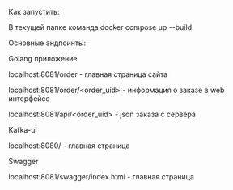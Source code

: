Как запустить:

В текущей папке команда docker compose up --build

Основные эндпоинты:

Golang приложение

localhost:8081/order - главная страница сайта

localhost:8081/order/<order_uid> - информация о заказе в web интерфейсе

localhost:8081/api/<order_uid> - json заказа с сервера

Kafka-ui

localhost:8080/ - главная страница

Swagger

localhost:8081/swagger/index.html - главная страница

